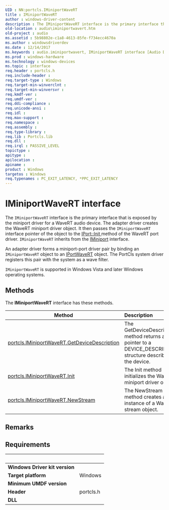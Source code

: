 ```yaml
---
UID : NN:portcls.IMiniportWaveRT
title : IMiniportWaveRT
author : windows-driver-content
description : The IMiniportWaveRT interface is the primary interface that is exposed by the miniport driver for a WaveRT audio device.
old-location : audio\iminiportwavert.htm
old-project : audio
ms.assetid : 5b98802e-c1a8-4613-85fe-f734ecc4670a
ms.author : windowsdriverdev
ms.date : 12/14/2017
ms.keywords : audio.iminiportwavert, IMiniportWaveRT interface [Audio Devices], IMiniportWaveRT interface [Audio Devices], described, IMiniportWaveRT, portcls/IMiniportWaveRT, audmp-routines_8d8d9bf9-09f1-4c1f-9113-c03e506e4edb.xml
ms.prod : windows-hardware
ms.technology : windows-devices
ms.topic : interface
req.header : portcls.h
req.include-header : 
req.target-type : Windows
req.target-min-winverclnt : 
req.target-min-winversvr : 
req.kmdf-ver : 
req.umdf-ver : 
req.ddi-compliance : 
req.unicode-ansi : 
req.idl : 
req.max-support : 
req.namespace : 
req.assembly : 
req.type-library : 
req.lib : Portcls.lib
req.dll : 
req.irql : PASSIVE_LEVEL
topictype : 
apitype : 
apilocation : 
apiname : 
product : Windows
targetos : Windows
req.typenames : PC_EXIT_LATENCY, *PPC_EXIT_LATENCY
---
```


# IMiniportWaveRT interface

The <code>IMiniportWaveRT</code> interface is the primary interface that is exposed by the miniport driver for a WaveRT audio device. The adapter driver creates the WaveRT miniport driver object. It then passes the <code>IMiniportWaveRT</code> interface pointer of the object to the <a href="https://msdn.microsoft.com/1735a8e8-56d0-4981-aca7-7bb4c2f22c00">IPort::Init </a> method of the WaveRT port driver. <code>IMiniportWaveRT</code> inherits from the <a href="..\portcls\nn-portcls-iminiport.md">IMiniport</a> interface.

An adapter driver forms a miniport-port driver pair by binding an <code>IMiniportWaveRT</code> object to an <a href="..\portcls\nn-portcls-iportwavert.md">IPortWaveRT</a> object. The PortCls system driver registers this pair with the system as a wave filter.

<code>IMiniportWaveRT</code> is supported in Windows Vista and later Windows operating systems.

## Methods

<p>The <b>IMiniportWaveRT</b> interface has these methods.</p>

| Method | Description |
| ---- |:---- |
| [portcls.IMiniportWaveRT.GetDeviceDescription](nf-portcls-iminiportwavert-getdevicedescription.md) | The GetDeviceDescription method returns a pointer to a DEVICE_DESCRIPTION structure describing the device. |
| [portcls.IMiniportWaveRT.Init](nf-portcls-iminiportwavert-init.md) | The Init method initializes the WaveRT miniport driver object. |
| [portcls.IMiniportWaveRT.NewStream](nf-portcls-iminiportwavert-newstream.md) | The NewStream method creates a new instance of a WaveRT stream object. |

## Remarks



## Requirements
| &nbsp; | &nbsp; |
| ---- |:---- |
| **Windows Driver kit version** |  |
| **Target platform** | Windows |
| **Minimum UMDF version** |  |
| **Header** | portcls.h |
| **DLL** |  |